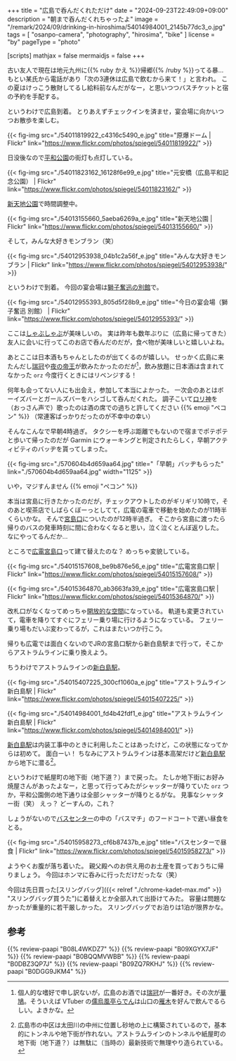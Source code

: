 +++
title = "広島で呑んだくれただけ"
date =  "2024-09-23T22:49:09+09:00"
description = "朝まで呑んだくれちゃったよ"
image = "/remark/2024/09/drinking-in-hiroshima/54014984001_2145b77dc3_o.jpg"
tags = [ "osanpo-camera", "photography", "hirosima", "bike" ]
license = "by"
pageType = "photo"

[scripts]
  mathjax = false
  mermaidjs = false
+++

古い友人で現在は地元九州に{{% ruby かえ %}}帰郷{{% /ruby %}}ってる暴... もとい某氏から電話があり「次の3連休は広島で飲むから来て！」と言われ。
この夏はけっこう散財してるし給料前なんだがなー，と思いつつバスチケットと宿の予約を手配する。

というわけで広島到着。
とりあえずチェックインを済ませ，宴会場に向かいつつお散歩を楽しむ。

{{< fig-img src="./54011819922_c4316c5490_e.jpg" title="原爆ドーム | Flickr" link="https://www.flickr.com/photos/spiegel/54011819922/" >}}

日没後なので[平和公園][広島平和記念公園]の街灯も点灯している。

{{< fig-img src="./54011823162_16128f6e99_e.jpg" title="元安橋（広島平和記念公園） | Flickr" link="https://www.flickr.com/photos/spiegel/54011823162/" >}}

[新天地公園]で時間調整中。

{{< fig-img src="./54013155660_5aeba6269a_e.jpg" title="新天地公園 | Flickr" link="https://www.flickr.com/photos/spiegel/54013155660/" >}}

そして，みんな大好きモンブラン（笑）

{{< fig-img src="./54012953938_04b1c2a56f_e.jpg" title="みんな大好きモンブラン | Flickr" link="https://www.flickr.com/photos/spiegel/54012953938/" >}}

というわけで到着。
今回の宴会場は[獅子奮迅の別館][獅子奮迅～別館～]で。

{{< fig-img src="./54012955393_805d5f28b9_e.jpg" title="今日の宴会場（獅子奮迅 別館） | Flickr" link="https://www.flickr.com/photos/spiegel/54012955393/" >}}

ここは[しゃぶしゃぶ](https://www.flickr.com/photos/spiegel/53307758291/ "しゃぶしゃぶ | Flickr")が美味しいの。
実は昨年も数年ぶりに（広島に帰ってきた）友人に会いに行ってこのお店で呑んだのだが，食べ物が美味しいと嬉しいよね。

あとここは日本酒もちゃんとしたのが出てくるのが嬉しい。
せっかく広島に来たんだし[瑞冠][山岡酒造株式会社]や[夜の帝王][藤井酒造株式会社]が飲みたかったのだが[^n1]，飲み放題に日本酒は含まれてなかった `orz`  今度行くときにはリベンジする！

[^n1]: 個人的な嗜好で申し訳ないが，広島のお酒では[瑞冠][山岡酒造株式会社]が一番好き。その次が[華鳩][榎酒造]。そういえば VTuber の[儒烏風亭らでん](https://www.youtube.com/@JuufuuteiRaden "Raden Ch. 儒烏風亭らでん ‐ ReGLOSS - YouTube")は山口の[雁木][八百新酒造株式会社]を好んで飲んでるらしい。よきかな。

何年も会ってない人にも出会え，参加して本当によかった。
一次会のあとはボーイズバーとガールズバーをハシゴして呑んだくれた。
調子こいて[ロリ神](https://www.youtube.com/watch?v=Ci_zad39Uhw "【オリジナル楽曲】粛聖!! ロリ神レクイエム☆ / しぐれうい（9さい）【IOSYS（まろん&D.watt）】 - YouTube")を（おっさん声で）歌ったのは酒の席での過ちと許してください {{% emoji "ペコン" %}} （常連客ばっかりだったのが不幸中の幸い）

そんなこんなで早朝4時過ぎ。
タクシーを呼ぶ距離でもないので宿までポテポテと歩いて帰ったのだが Garmin にウォーキングと判定されたらしく，早朝アクティビティのバッヂを貰ってしまった。

{{< fig-img src="./570604b4d659aa64.jpg" title="「早朝」バッヂもらった" link="./570604b4d659aa64.jpg" width="1125" >}}

いや，マジすんません {{% emoji "ペコン" %}}

本当は宮島に行きたかったのだが，チェックアウトしたのがギリギリ10時で，そのあと喫茶店でしばらくぼーっとしてて，広電の電車で移動を始めたのが11時半くらいかな。
そんで[宮島口][広電宮島口]についたのが12時半過ぎ。
そこから宮島に渡ったら帰りのバスの発車時刻に間に合わなくなると思い，泣く泣くとんぼ返りした。
なにやってるんだか...

ところで[広電宮島口]って建て替えたのな？ めっちゃ変貌している。

{{< fig-img src="./54015157608_be9b876e56_e.jpg" title="広電宮島口駅 | Flickr" link="https://www.flickr.com/photos/spiegel/54015157608/" >}}

{{< fig-img src="./54015364870_ab3663fa39_e.jpg" title="広電宮島口駅 | Flickr" link="https://www.flickr.com/photos/spiegel/54015364870/" >}}

改札口がなくなってめっちゃ[開放的な空間](https://www.hiroden.co.jp/topics/2022/0602-miyajimaguchi.html "広電宮島口駅および軌道を移設し、7月2日(土)14時頃より新駅を供用開始します｜広島電鉄")になっている。
軌道も変更されていて，電車を降りてすぐにフェリー乗り場に行けるようになっている。
フェリー乗り場もだいぶ変わってるが，これはまたいつか行こう。

帰りも広電では面白くないのでJRの宮島口駅から新白島駅まで行って，そこからアストラムラインに乗り換えよう。

ちうわけでアストラムラインの[新白島駅][アストラムライン新白島駅]。

{{< fig-img src="./54015407225_300cf1060a_e.jpg" title="アストラムライン新白島駅 | Flickr" link="https://www.flickr.com/photos/spiegel/54015407225/" >}}

{{< fig-img src="./54014984001_fd4b42fdf1_e.jpg" title="アストラムライン新白島駅 | Flickr" link="https://www.flickr.com/photos/spiegel/54014984001/" >}}

[新白島駅][アストラムライン新白島駅]は内装工事中のときに利用したことはあったけど，この状態になってからは初めて。
面白ーい！ ちなみにアストラムラインは基本高架だけど[新白島駅][アストラムライン新白島駅]から地下に潜る[^ast1]。

[^ast1]: 広島市の中区は太田川の中州に位置し砂地の上に構築されているので，基本的にトンネルや地下街が作れない。アストラムラインのトンネルや紙屋町の地下街（地下道？）は無駄に（当時の）最新技術で無理やり造られている。

というわけで紙屋町の地下街（地下道？）まで戻った。
たしか地下街にお好み焼屋さんがあったよなー，と思って行ってみたがシャッターが降りていた `orz`
つか，平和公園側の地下通りは全部シャッターが降りとるがな。
見事なシャッター街（笑） えっ？ どーすんの，これ？

しょうがないので[バスセンター][広島バスセンター]の中の「バスマチ」のフードコートで遅い昼食をとる。

{{< fig-img src="./54015958273_cf6b87437b_e.jpg" title="バスセンターで昼食 | Flickr" link="https://www.flickr.com/photos/spiegel/54015958273/" >}}

ようやくお腹が落ち着いた。
親父殿へのお供え用のお土産を買っておうちに帰りましょう。
今回はホンマに呑みに行っただけだったな（笑）

今回は先日買った[スリングバッグ]({{< relref "./chrome-kadet-max.md" >}} "スリングバッグ買うた")に着替えとか全部入れて出掛けてみた。
容量は問題なかったが重量的に若干厳しかった。
スリングバッグでお泊りは1泊が限界かな。

[広島平和記念公園]: https://www.city.hiroshima.lg.jp/site/hiroshima-park/7480.html "平和記念公園について - 広島市の公園・緑地|広島市公式ホームページ｜国際平和文化都市"
[新天地公園]: https://hiroshima-city.net/shintenchikoen/ "新天地公園 | 広島県広島市"
[獅子奮迅～別館～]: https://shishifunjinbekkan.owst.jp/ "個室居酒屋　広島県産牡蠣とコウネ・しゃぶしゃぶ　獅子奮迅～別館～【公式】"
[山岡酒造株式会社]: https://zuikan.jp/ "瑞冠・こわっぱ醸造元｜山岡酒造株式会社"
[藤井酒造株式会社]: https://www.fujiishuzou.com/ "龍勢・夜の帝王の蔵元 | 藤井酒造株式会社 - Ryusei Official Website"
[榎酒造]: https://hanahato.ocnk.net/ "ホッとやすらぐ日本酒、榎酒造の華鳩（ハナハト）日本で初めて（きじょうしゅ）を醸造した広島の蔵元です。"
[八百新酒造株式会社]: https://yaoshin.co.jp/ "八百新酒造株式会社 | 日本酒｢雁木（がんぎ）｣を製造する八百新酒造株式会社のオフィシャルホームページ"
[広電宮島口]: https://www.hiroden.co.jp/train/route-guide/stop-guide/m-39.html "広電宮島口｜電車情報：電停ガイド｜広島電鉄"
[アストラムライン新白島駅]: https://maps.app.goo.gl/4yppaUzMqAcPJaDj8
[広島バスセンター]: https://www.h-buscenter.com/ "広島バスセンター"

## 参考

{{% review-paapi "B08L4WKDZ7" %}} <!-- PowerShot ZOOM -->
{{% review-paapi "B09XGYX7JF" %}} <!-- GARMIN vívosmart 5 -->
{{% review-paapi "B0BQQMVWBB" %}} <!-- ボディバッグ スリングバッグ CHROME KADET MAX -->
{{% review-paapi "B0DBZ3QP7J" %}} <!-- VTuber学 -->
{{% review-paapi "B09ZQ7RKHJ" %}} <!-- 粛聖!! ロリ神レクイエム☆ しぐれうい -->
{{% review-paapi "B0DGG9JKM4" %}} <!-- フィーリングラデーション Feelingradation ReGLOSS フィーリングラデーション -->
